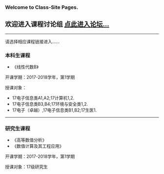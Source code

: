 ### Welcome to Class-Site Pages.

## 欢迎进入课程讨论组 [点此进入论坛...](http://bbs.caiclass.win/)

---
请选择相应课程链接进入......

### 本科生课程
- 《线性代数B》

开课学期：2017-2018学年，第1学期

授课对象：
- 17电子信息类A1,A2;17计算机1,2.
- 17电子信息类B3,B4;17环境与安全类1,2.
- 17电子（卓越）,17电子信息类B1,B2;17生医1.

---

### 研究生课程
- 《高等数值分析》
- 《数值计算及其工程应用》

开课学期：2017-2018学年，第1学期

授课对象：17级研究生

